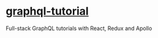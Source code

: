 # [graphql-tutorial](https://dev-blog.apollodata.com/full-stack-react-graphql-tutorial-582ac8d24e3b)
Full-stack GraphQL tutorials with React, Redux and Apollo
